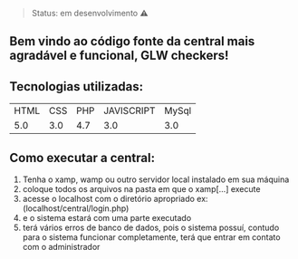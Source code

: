 > Status: em desenvolvimento ⚠️

## Bem vindo ao código fonte da central mais agradável e funcional, GLW checkers!

## Tecnologias utilizadas:
<table>
  <tr>
    <td>HTML</td>
    <td>CSS</td>
    <td>PHP</td>
    <td>JAVISCRIPT</td>
    <td>MySql</td>
  </tr>
  <tr>
    <td>5.0</td>
    <td>3.0</td>
    <td>4.7</td>
    <td>3.0</td>
    <td>3.0</td>
  </tr>
</table>

## Como executar a central:

1) Tenha o xamp, wamp ou outro servidor local instalado em sua máquina
2) coloque todos os arquivos na pasta em que o xamp[...] execute  
3) acesse o localhost com o diretório apropriado ex:(localhost/central/login.php)
4) e o sistema estará com uma parte executado
5) terá vários erros de banco de dados, pois o sistema possuí, contudo para o sistema funcionar completamente, terá que entrar em contato com o administrador